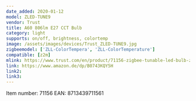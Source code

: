 ```yaml
---
date_added: 2020-01-12
model: ZLED-TUNE9
vendor: Trust
title: A60 806lm E27 CCT Bulb
category: light
supports: on/off, brightness, colortemp
image: /assets/images/devices/Trust_ZLED-TUNE9.jpg
zigbeemodel: ['ZLL-ColorTempera', 'ZLL-ColorTemperature']
compatible: [z2m]
mlink: https://www.trust.com/en/product/71156-zigbee-tunable-led-bulb-zled-tune9
link: https://www.amazon.de/dp/B0743KQY5H
link2: 
link3: 
---
```

Item number: 71156
EAN: 8713439711561

